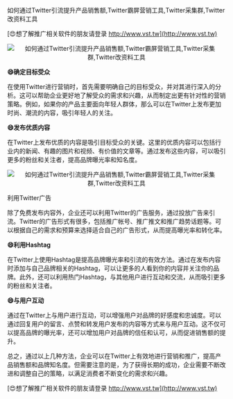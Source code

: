 如何通过Twitter引流提升产品销售额,Twitter霸屏营销工具,Twitter采集群,Twitter改资料工具

[😍想了解推广相关软件的朋友请登录 http://www.vst.tw](http://www.vst.tw)

 <center><img src="https://vst.tw/MP4/tuiguang/png/0.png" alt="如何通过Twitter引流提升产品销售额,Twitter霸屏营销工具,Twitter采集群,Twitter改资料工具"></center>

**😄确定目标受众**

在使用Twitter进行营销时，首先需要明确自己的目标受众，并对其进行深入的分析。这可以帮助企业更好地了解受众的需求和兴趣，从而制定出更有针对性的营销策略。例如，如果你的产品主要面向年轻人群体，那么可以在Twitter上发布更加时尚、潮流的内容，吸引年轻人的关注。

**😄发布优质内容**

在Twitter上发布优质的内容是吸引目标受众的关键。这里的优质内容可以包括行业内的新闻、有趣的图片和视频、有价值的文章等。通过发布这些内容，可以吸引更多的粉丝和关注者，提高品牌曝光率和知名度。

 <center><img src="https://vst.tw/MP4/tuiguang/png/7.png" alt="如何通过Twitter引流提升产品销售额,Twitter霸屏营销工具,Twitter采集群,Twitter改资料工具"></center>

利用Twitter广告

除了免费发布内容外，企业还可以利用Twitter的广告服务，通过投放广告来引流。Twitter的广告形式有很多，包括推广帐号、推广推文和推广趋势话题等。可以根据自己的需求和预算来选择适合自己的广告形式，从而提高曝光率和转化率。

**😄利用Hashtag**

在Twitter上使用Hashtag是提高品牌曝光率和引流的有效方法。通过在发布内容时添加与自己品牌相关的Hashtag，可以让更多的人看到你的内容并关注你的品牌。此外，还可以利用热门Hashtag，与其他用户进行互动和交流，从而吸引更多的粉丝和关注者。

**😄与用户互动**

通过在Twitter上与用户进行互动，可以增强用户对品牌的好感度和忠诚度。可以通过回复用户的留言、点赞和转发用户发布的内容等方式来与用户互动。这不仅可以提高品牌的曝光率，还可以增加用户对品牌的信任和认可，从而促进销售额的提升。

总之，通过以上几种方法，企业可以在Twitter上有效地进行营销和推广，提高产品销售额和品牌知名度。但需要注意的是，为了获得长期的成功，企业需要不断改进和调整自己的策略，以满足消费者不断变化的需求和兴趣。

[😍想了解推广相关软件的朋友请登录 http://www.vst.tw](http://www.vst.tw)



